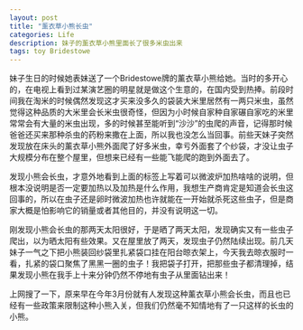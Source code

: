 ```yaml
---
layout: post
title: "薰衣草小熊长虫"
categories: Life
description: 妹子的薰衣草小熊里面长了很多米虫出来
tags: toy Bridestowe
---
```

妹子生日的时候她表妹送了一个Bridestowe牌的薰衣草小熊给她。当时的多开心的，在电视上看到过某演艺圈的明星就是做这个生意的，在国内受到热捧。前段时间我在淘米的时候偶然发现这才买来没多久的袋装大米里居然有一两只米虫，虽然觉得这种品质的大米里会长米虫很奇怪，但因为小时候自家种自家碾自家吃的米里常常会有大量的米虫出现，多的时候甚至能听到“沙沙”的虫爬的声音，记得那时候爸爸还买来那种杀虫的药粉来撒在上面，所以我也没怎么当回事。前些天妹子突然发现放在床头的薰衣草小熊外面爬了好多米虫，幸亏外面套了个纱袋，才没让虫子大规模分布在整个屋里，但想来已经有一些能飞能爬的跑到外面去了。

发现小熊会长虫，才意外地看到上面的标签上写着可以微波炉加热啥啥的说明，但根本没说明是否一定要加热以及加热是什么作用，我想生产商肯定是知道会长虫这回事的，所以在虫子还是卵时微波加热也许就能在一开始就杀死这些虫子，但是商家大概是怕影响它的销量或者其他目的，并没有说明这一切。

刚发现小熊会长虫的那两天太阳很好，于是晒了两天太阳，发现确实又有一些虫子爬出，以为晒太阳有些效果。又在屋里放了两天，发现虫子仍然陆续出现。前几天妹子一气之下把小熊装回纱袋里扎紧袋口挂在阳台晾衣架上，今天我去晾衣服时一看，扎紧的袋口聚焦了黑黑一圈的虫子！我把袋子打开，把那些虫子都清理掉，结果发现小熊在我手上十来分钟仍然不停地有虫子从里面钻出来！

上网搜了一下，原来早在今年3月份就有人发现这种薰衣草小熊会长虫，而且也已经有一些政策来限制这种小熊入关，但我们仍然毫不知情地有了一只这样的长虫的小熊。
